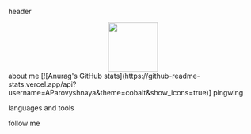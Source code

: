 header
<div id="header" align="center">
  <img src="https://gfycat.com/eleganthalfamericancicada" width="100"/>
</div>
about me
[![Anurag's GitHub stats](https://github-readme-stats.vercel.app/api?username=AParovyshnaya&theme=cobalt&show_icons=true)]
pingwing

languages and tools

follow me
